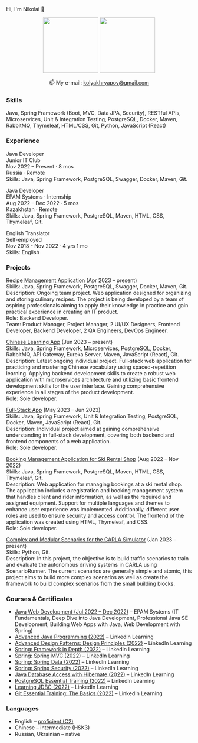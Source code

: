 Hi, I'm Nikolai 👋

<p align='center'>
   <a href="https://github-readme-stats.vercel.app/api?username=NikolaiKhriapov&show_icons=true&count_private=true"><img
           height=150
           src="https://github-readme-stats.vercel.app/api?username=NikolaiKhriapov&show_icons=true&count_private=true"/></a>
   <a href="https://github.com/NikolaiKhriapov/github-readme-stats"><img height=150
                                                                  src="https://github-readme-stats.vercel.app/api/top-langs/?username=NikolaiKhriapov&layout=compact"/></a>
</p>

<p align='center'>
   📫 My e-mail: <a href='mailto:kolyakhryapov@gmail.com'>kolyakhryapov@gmail.com</a>
</p>

### Skills
Java, Spring Framework (Boot, MVC, Data JPA, Security), RESTful APIs, Microservices, Unit & Integration Testing, PostgreSQL, Docker, Maven, RabbitMQ, Thymeleaf, HTML/CSS, Git, Python, JavaScript (React)

### Experience
Java Developer<br/>
Junior IT Club<br/>
Nov 2022 – Present · 8 mos<br/>
Russia · Remote<br/>
Skills: Java, Spring Framework, PostgreSQL, Swagger, Docker, Maven, Git.<br/>

Java Developer<br/>
EPAM Systems · Internship<br/>
Aug 2022 – Dec 2022 · 5 mos<br/>
Kazakhstan · Remote<br/>
Skills: Java, Spring Framework, PostgreSQL, Maven, HTML, CSS, Thymeleaf, Git.<br/>

English Translator<br/>
Self-employed<br/>
Nov 2018 - Nov 2022 · 4 yrs 1 mo<br/>
Skills: English<br/>

### Projects
<a href="https://github.com/recipetoria/recipetoria">Recipe Management Application</a> (Apr 2023 – present)<br/>
Skills: Java, Spring Framework, PostgreSQL, Swagger, Docker, Maven, Git.<br/>
Description: Ongoing team project. Web application designed for organizing and storing culinary recipes. The project is being developed by a team of aspiring professionals aiming to apply their knowledge in practice and gain practical experience in creating an IT product.<br/>
Role: Backend Developer.<br/>
Team: Product Manager, Project Manager, 2 UI/UX Designers, Frontend Developer, Backend Developer, 2 QA Engineers, DevOps Engineer.

<a href="https://github.com/NikolaiKhriapov/chinese-learning-app">Chinese Learning App</a> (Jun 2023 – present)<br/>
Skills: Java, Spring Framework, Microservices, PostgreSQL, Docker, RabbitMQ, API Gateway, Eureka Server, Maven, JavaScript (React), Git.<br/>
Description: Latest ongoing individual project. Full-stack web application for practicing and mastering Chinese vocabulary using spaced-repetition learning. Applying backend development skills to create a robust web application with microservices architecture and utilizing basic frontend development skills for the user interface. Gaining comprehensive experience in all stages of the product development.<br/>
Role: Sole developer.

<a href="https://github.com/NikolaiKhriapov/full-stack-app">Full-Stack App</a> (May 2023 – Jun 2023)<br/>
Skills: Java, Spring Framework, Unit & Integration Testing, PostgreSQL, Docker, Maven, JavaScript (React), Git.<br/>
Description: Individual project aimed at gaining comprehensive understanding in full-stack development, covering both backend and frontend components of a web application.<br/>
Role: Sole developer.

<a href="https://github.com/NikolaiKhriapov/ski-rental-shop">Booking Management Application for Ski Rental Shop</a> (Aug 2022 – Nov 2022)<br/>
Skills: Java, Spring Framework, PostgreSQL, Maven, HTML, CSS, Thymeleaf, Git.<br/>
Description: Web application for managing bookings at a ski rental shop. The application includes a registration and booking management system that handles client and rider information, as well as the required and assigned equipment. Support for multiple languages and themes to enhance user experience was implemented. Additionally, different user roles are used to ensure security and access control. The frontend of the application was created using HTML, Thymeleaf, and CSS.<br/>
Role: Sole developer.

<a href="https://github.com/NikolaiKhriapov/carla-complex-and-modular-scenarios">Complex and Modular Scenarios for the CARLA Simulator</a> (Jan 2023 – present)<br/>
Skills: Python, Git.<br/>
Description: In this project, the objective is to build traffic scenarios to train and evaluate the autonomous driving systems in CARLA using ScenarioRunner. The current scenarios are generally simple and atomic, this project aims to build more complex scenarios as well as create the framework to build complex scenarios from the small building blocks.

### Courses & Certificates
*   <a href="https://certificates.epam.com/certificates/f51e6369-bb18-4f5d-b8ac-cb4f7988a32e">Java Web Development (Jul 2022 – Dec 2022)</a> – EPAM Systems (IT Fundamentals, Deep Dive into Java Development, Professional Java SE Development, Building Web Apps with Java, Web Development with Spring)
*   <a href="https://www.linkedin.com/learning/certificates/7d4c4ae7529929870d49b11f3f1c19c142ac723dfeb34076834f631c98e6330f?u=106534538">Advanced Java Programming (2022)</a> – LinkedIn Learning
*   <a href="https://www.linkedin.com/learning/certificates/f3b2791390e52674453fbce3c100d6e23dfae92e9ce5b6fa6d9d65cc9bf5b36f?u=106534538">Advanced Design Patterns: Design Principles (2022)</a> – LinkedIn Learning
*   <a href="https://www.linkedin.com/learning/certificates/3b942b271cd35fbc036efcde96e452dba57a2686b6ae965d5f8fcb9ff48671df?u=106534538">Spring: Framework in Depth (2022)</a> – LinkedIn Learning
*   <a href="http://linkedin.com/learning/certificates/ed6570484424f9f23e93a8822a41f2990641f734b659c30ed7ac0163b990aabc?u=106534538">Spring: Spring MVC (2022)</a> – LinkedIn Learning
*   <a href="https://www.linkedin.com/learning/certificates/ad3844c048da3ee93c4c4b313abb22196ba0f85d6481bfd62be9dff94e71998f?u=106534538">Spring: Spring Data (2022)</a> – LinkedIn Learning
*   <a href="https://www.linkedin.com/learning/certificates/a57c00abcd5b818b49b2863fe519906b068b0d70537c584196296e88457e472f?u=106534538">Spring: Spring Security (2022)</a> – LinkedIn Learning
*   <a href="https://www.linkedin.com/learning/certificates/8769d4210a99b8bd1f3e546526f61890cc62c7057e47c7ae2ef7448e92f77d72?u=106534538">Java Database Access with Hibernate (2022)</a> – LinkedIn Learning
*   <a href="https://www.linkedin.com/learning/certificates/d61c27719be9cd8ba3bbfb02c15b6efe70f551023e6c2c1e5d736e6dce350eee?u=106534538">PostgreSQL Essential Training (2022)</a> – LinkedIn Learning
*   <a href="https://www.linkedin.com/learning/certificates/24e982c6195422d15d197c51f1ba13b8ec57aea293b76f5f26147749b12b4577?u=106534538">Learning JDBC (2022)</a> – LinkedIn Learning
*   <a href="https://www.linkedin.com/learning/certificates/b87c9c62c817d20ba4cbed9a3056c1ab6254f696789b992e343a8b86677f032d?u=106534538">Git Essential Training: The Basics (2022)</a> – LinkedIn Learning

### Languages
*   English – <a href='https://www.efset.org/cert/8Aomkp'>proficient (C2)</a>
*   Chinese – intermediate (HSK3)
*   Russian, Ukrainian – native
